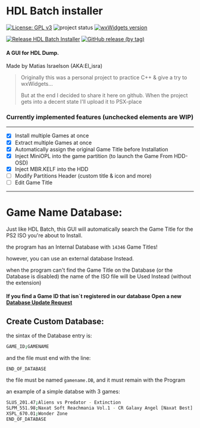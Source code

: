﻿# HDL Batch installer


[![License: GPL v3](https://img.shields.io/badge/License-GPLv3-blue.svg)](https://www.gnu.org/licenses/gpl-3.0)
![project status](https://img.shields.io/badge/Project%20status-Active-00cc22)
[![wxWidgets version](https://img.shields.io/badge/wxWidgets-3.0.5-blue)](https://www.wxwidgets.org/downloads/#v3.0.5)

[![Release HDL Batch Installer](https://github.com/israpps/HDL-Batch-installer/actions/workflows/Repack-and-release.yml/badge.svg)](https://github.com/israpps/HDL-Batch-installer/actions/workflows/Repack-and-release.yml)
[![GitHub release (by tag)](https://img.shields.io/github/downloads/israpps/HDL-Batch-installer/Latest/total?label=Downloads%20%5BLatest%5D)](https://github.com/israpps/HDL-Batch-installer/releases)

#### A GUI for HDL Dump.

 Made by Matias Israelson (AKA:El_isra)

> Originally this was a personal project to practice C++ & give a try to wxWidgets...
>
> But at the end I decided to share it here on github.
When the project gets into a decent state I'll upload it to PSX-place

### Currently implemented features (unchecked elements are WIP)

----

- [x] Install multiple Games at once
- [x] Extract multiple Games at once
- [x] Automatically assign the original Game Title before Installation
- [X] Inject MiniOPL into the game partition (to launch the Game From HDD-OSD)
- [X] Inject MBR.KELF into the HDD
- [ ] Modify Partitions Header (custom title & icon and more)
- [ ] Edit Game Title

---


# Game Name Database:

Just like HDL Batch, this GUI will automatically search the Game Title for the PS2 ISO you're about to Install.

the program has an Internal Database with `14346` Game Titles!

however, you can use an external database Instead.

when the program can't find the Game Title on the Database (or the Database is disabled) the name of the ISO file will be Used Instead (without the extension)

#### If you find a Game ID that isn´t registered in our database Open a new [__Database Update Request__](https://github.com/israpps/HDL-Batch-installer/issues/new?assignees=&labels=Database+issue&template=database-update-request.md&title=Database+update+Request)

## Create Custom Database:


the sintax of the Database entry is:
```Bash
GAME_ID;GAMENAME
```
and the file must end with the line:
```
END_OF_DATABASE
```
the file must be named `gamename.DB`, and it must remain with the Program

an example of a simple databse with 3 games:
```bash
SLUS_201.47;Aliens vs Predator - Extinction
SLPM_551.98;Naxat Soft Reachmania Vol.1 - CR Galaxy Angel [Naxat Best]
XSPL_670.01;Wonder Zone
END_OF_DATABASE
```

